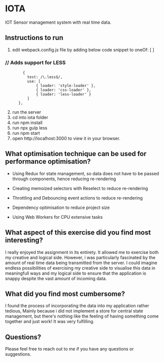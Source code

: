 # IOTA

IOT Sensor management system with real time data.

## Instructions to run

1. edit webpack.config.js file by adding below code snippet to oneOf: [ ]

### // Adds support for LESS

            {
              test: /\.less$/,
              use: [
                  { loader: 'style-loader' },
                  { loader: 'css-loader' },
                  { loader: 'less-loader' }
              ]
          },

2. run the server
3. cd into iota folder
4. run npm install
5. run npx gulp less
6. run npm start
7. open http://localhost:3000 to view it in your browser.

## What optimisation technique can be used for performance optimisation?

- Using Redux for state management, so data does not have to be passed through components, hence reducing re-rendering

- Creating memoized selectors with Reselect to reduce re-rendering

- Throttling and Debouncing event actions to reduce re-rendering

- Dependency optimisation to reduce project size

- Using Web Workers for CPU extensive tasks

## What aspect of this exercise did you find most interesting?

I really enjoyed the assignment in its entirety. It allowed me to exercise both my creative and logical side.
However, i was particularly fascinated by the amount of real time data being transmitted from the server. I could imagine endless possibilities of exercising my creative side to visualise this data in meaningfull ways and my logical side to ensure that the application is snappy despite the vast amount of incoming data.

## What did you find most cumbersome?

I found the process of incorporating the data into my application rather tedious, Mainly because i did not implement a store for central state management, but there's nothing like the feeling of having something come together and just work! It was very fulfilling.

## Questions?

Please feel free to reach out to me if you have any questions or suggestions.
